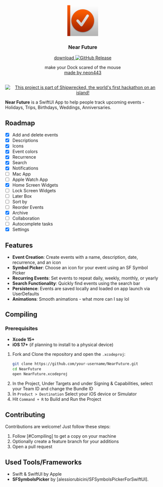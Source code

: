 <div align="center">
    <br/>
    <p>
        <img src="https://github.com/neon443/NearFuture/blob/main/Resources/Assets.xcassets/AppIcon.appiconset/NearFutureIcon.png?raw=true" title="dockphobia" alt="dockphobia icon" width="100" />
    </p>
      <h3>Near Future</h3>
	    <p>
        <a href="https://apps.apple.com/us/app/near-future-event-tracker/id6744963429">
            download
            <img alt="GitHub Release" src="https://img.shields.io/itunes/v/6744963429">
        </a>
    </p>
    <p>
        make your Dock scared of the mouse
        <br/>
        <a href="https://neon443.github.io">
            made by neon443
        </a>
    </p>
    <br/>
</div>

<div align="center">
  <a href="https://shipwrecked.hackclub.com/?t=ghrm" target="_blank">
    <img src="https://hc-cdn.hel1.your-objectstorage.com/s/v3/739361f1d440b17fc9e2f74e49fc185d86cbec14_badge.png" 
         alt="This project is part of Shipwrecked, the world's first hackathon on an island!" 
         style="width: 25%;">
  </a>
</div>

**Near Future** is a SwiftUI App to help people track upcoming events - Holidays, Trips, Birthdays, Weddings, Anniversaries.

## Roadmap
- [x] Add and delete events
- [x] Descriptions
- [x] Icons
- [x] Event colors
- [x] Recurrence
- [x] Search
- [x] Notifications
- [ ] Mac App
- [ ] Apple Watch App
- [x] Home Screen Widgets
- [ ] Lock Screen Widgets
- [ ] Later Box
- [ ] Sort by
- [ ] Reorder Events
- [x] Archive
- [ ] Collaboration
- [ ] Autocomplete tasks
- [x] Settings

## Features
- **Event Creation**: Create events with a name, description, date, recurrence, and an icon
- **Symbol Picker**: Choose an icon for your event using an SF Symbol Picker
- **Recurring Events**: Set events to repeat daily, weekly, monthly, or yearly
- **Search Functionality**: Quickly find events using the search bar
- **Persistence**: Events are saved locally and loaded on app launch via UserDefaults
- **Animations**: Smooth animations - what more can I say lol

## Compiling
### Prerequisites
- **Xcode 15+**
- **iOS 17+** (if planning to install to a physical device)
1. Fork and Clone the repository and open the `.xcodeproj`:
   ```bash
   git clone https://github.com/your-username/NearFuture.git
   cd NearFuture
   open NearFuture.xcodeproj
   ```
2. In the Project, Under Targets and under Signing & Capabilities, select your Team ID and change the Bundle ID
3. In `Product > Destination` Select your iOS device or Simulator
4. Hit `Command + R` to Build and Run the Project

## Contributing
Contributions are welcome! Just follow these steps:
1. Follow [#Compiling] to get a copy on your machine
2. Optionally create a feature branch for your additions
3. Open a pull request

## Used Tools/Frameworks
- Swift & SwiftUI by Apple
- **SFSymbolsPicker** by [alessiorubicini/SFSymbolsPickerForSwiftUI].
